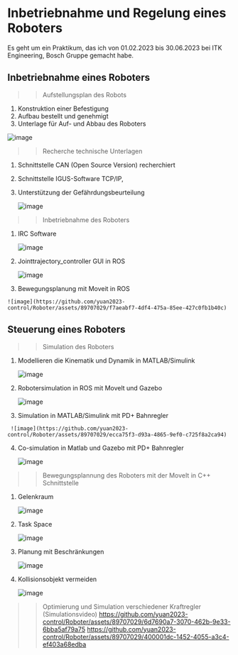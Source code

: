 # Inbetriebnahme und Regelung eines Roboters
Es geht um ein Praktikum, das ich von 01.02.2023 bis 30.06.2023 bei ITK Engineering, Bosch Gruppe gemacht habe.

## Inbetriebnahme eines Roboters
 >> Aufstellungsplan des Robots 
  1. Konstruktion einer Befestigung
  2. Aufbau bestellt und genehmigt
  3. Unterlage für Auf- und Abbau des Roboters
   
   ![image](https://github.com/yuan2023-control/Roboter/assets/89707029/3f1e52c2-aef3-4e83-b986-d7fed2ccf57f)
>> Recherche technische Unterlagen 
 1. Schnittstelle CAN (Open Source Version) recherchiert
 2. Schnittstelle IGUS-Software TCP/IP, 
 3. Unterstützung der Gefährdungsbeurteilung

    ![image](https://github.com/yuan2023-control/Roboter/assets/89707029/af3bef22-07ee-4b7e-bbec-42e4aecbb84f)
>> Inbetriebnahme des Roboters
  1. IRC Software

     ![image](https://github.com/yuan2023-control/Roboter/assets/89707029/81e1d570-088f-405e-afd9-0fe4e3649796)
  2. Jointtrajectory_controller GUI in ROS

     ![image](https://github.com/yuan2023-control/Roboter/assets/89707029/6d1d4de0-0d7b-49dd-af38-a29d1a283c01)
  3. Bewegungsplanung mit Moveit in ROS

    ![image](https://github.com/yuan2023-control/Roboter/assets/89707029/f7aeabf7-4df4-475a-85ee-427c0fb1b40c)
## Steuerung eines Roboters
>> Simulation des Roboters
   1. Modellieren die Kinematik und Dynamik in MATLAB/Simulink
      
      ![image](https://github.com/yuan2023-control/Roboter/assets/89707029/37e471e3-a9b6-475d-bd93-53535f58be64)
   2. Robotersimulation in ROS mit Movelt und Gazebo
      
      ![image](https://github.com/yuan2023-control/Roboter/assets/89707029/11b7c5e1-a262-4a31-a01b-c14bac43f48b)
   3. Simulation in MATLAB/Simulink mit PD+ Bahnregler

     ![image](https://github.com/yuan2023-control/Roboter/assets/89707029/ecca75f3-d93a-4865-9ef0-c725f8a2ca94)

   4. Co-simulation in Matlab und Gazebo mit PD+ Bahnregler

      ![image](https://github.com/yuan2023-control/Roboter/assets/89707029/53c0404f-81f1-404c-b141-0b079b189786)

>> Bewegungsplannung des Roboters mit der MoveIt in C++ Schnittstelle
   1. Gelenkraum

      ![image](https://github.com/yuan2023-control/Roboter/assets/89707029/68a8f0c7-d219-4734-965f-5c5b49d10caa)
  
   2. Task Space
   
      ![image](https://github.com/yuan2023-control/Roboter/assets/89707029/d8da277d-7e14-4f23-95f4-b26b2418f03a)
  
   3. Planung mit Beschränkungen

      ![image](https://github.com/yuan2023-control/Roboter/assets/89707029/1313a673-99f1-4479-a183-d65978d2fbb8)
   
   4. Kollisionsobjekt vermeiden

      ![image](https://github.com/yuan2023-control/Roboter/assets/89707029/9308c5d8-458a-405e-8f05-518f5d3cad26)

>> Optimierung und Simulation verschiedener Kraftregler (Simulationsvideo)
>https://github.com/yuan2023-control/Roboter/assets/89707029/6d7690a7-3070-462b-9e33-6bba5af79a75
>https://github.com/yuan2023-control/Roboter/assets/89707029/400001dc-1452-4055-a3c4-ef403a68edba





